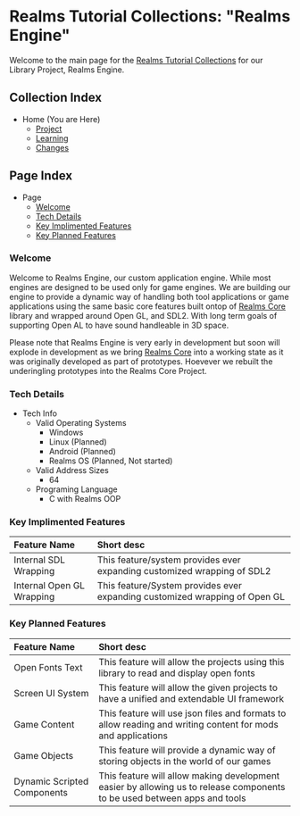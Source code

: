 [Page]:https://github.com/Ancient-Majik-Tech/Social.Wiki.Libs.Engine/blob/main/README.md

[Page Learn.Tutorial.Home]:https://github.com/Ancient-Majik-Tech/Learn.Tutorial.Collections/blob/main/README.md
[Page Libs.Core]:https://github.com/Ancient-Majik-Tech/Lib.C.Core.Wiki/blob/main/README.md

[Page Project Home]:https://github.com/Ancient-Majik-Tech/Social.Wiki.Libs.Engine/blob/main/Project/Project_Home.md
[Page Learn Home]:https://github.com/Ancient-Majik-Tech/Social.Wiki.Libs.Engine/blob/main/Learn/Learn_Home.md
[Page Changes Home]:https://github.com/Ancient-Majik-Tech/Social.Wiki.Libs.Engine/blob/main/Changes/Changes_Home.md

[Sec Welcome]:https://github.com/Ancient-Majik-Tech/Social.Wiki.Libs.Engine/blob/main/README.md#welcome
[Sec Details]:https://github.com/Ancient-Majik-Tech/Social.Wiki.Libs.Engine/blob/main/README.md@tech-details
[Sec Feat Added]:https://github.com/Ancient-Majik-Tech/Social.Wiki.Libs.Engine/blob/main/README.md#key-implimented-features
[Sec Feat Planned]:https://github.com/Ancient-Majik-Tech/Social.Wiki.Libs.Engine/blob/main/README.md#key-planned-features

# Realms Tutorial Collections: "Realms Engine"

Welcome to the main page for the [Realms Tutorial Collections][Page Learn.Tutorial.Home] for our Library Project, Realms Engine.

## Collection Index

- Home (You are Here)
	- [Project][Page Project Home]
	- [Learning][Page Learn Home]
	- [Changes][Page Changes Home]

## Page Index

- Page
	- [Welcome][Sec Welcome]
	- [Tech Details][Sec Details]
	- [Key Implimented Features][Sec Feat Added]
	- [Key Planned Features][Sec Feat Planned]

### Welcome

Welcome to Realms Engine, our custom application engine. While most engines are designed to be used only for game engines. We are building our engine to provide a dynamic way of handling both tool applications or game applications using the same basic core features built ontop of [Realms Core][Page Libs.Core] library and wrapped around Open GL, and SDL2. With long term goals of supporting Open AL to have sound handleable in 3D space.

Please note that Realms Engine is very early in development but soon will explode in development as we bring [Realms Core][Page Libs.Core] into a working state as it was originally developed as part of prototypes. Hoevever we rebuilt the underingling prototypes into the Realms Core Project.

### Tech Details

- Tech Info
	- Valid Operating Systems
		- Windows
		- Linux (Planned)
		- Android (Planned)
		- Realms OS (Planned, Not started)
	- Valid Address Sizes
		- 64
	- Programing Language
		- C with Realms OOP

### Key Implimented Features

|Feature Name|Short desc|
|:---|:---|
|Internal SDL Wrapping|This feature/system provides ever expanding customized wrapping of SDL2 |
|Internal Open GL Wrapping|This feature/System provides ever expanding customized wrapping of Open GL|

### Key Planned Features

|Feature Name|Short desc|
|:---|:---|
|Open Fonts Text|This feature will allow the projects using this library to read and display open fonts|
|Screen UI System|This feature will allow the given projects to have a unified and extendable UI framework|
|Game Content|This feature will use json files and formats to allow reading and writing content for mods and applications|
|Game Objects|This feature will provide a dynamic way of storing objects in the world of our games|
|Dynamic Scripted Components|This feature will allow making development easier by allowing us to release components to be used between apps and tools| 